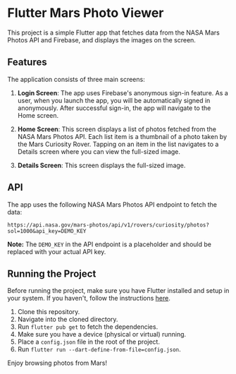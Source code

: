 # Flutter Mars Photo Viewer

This project is a simple Flutter app that fetches data from the NASA Mars Photos API and Firebase, and displays the images on the screen.

## Features

The application consists of three main screens:

1. **Login Screen**: The app uses Firebase's anonymous sign-in feature. As a user, when you launch the app, you will be automatically signed in anonymously. After successful sign-in, the app will navigate to the Home screen.

2. **Home Screen**: This screen displays a list of photos fetched from the NASA Mars Photos API. Each list item is a thumbnail of a photo taken by the Mars Curiosity Rover. Tapping on an item in the list navigates to a Details screen where you can view the full-sized image.

3. **Details Screen**: This screen displays the full-sized image.

## API

The app uses the following NASA Mars Photos API endpoint to fetch the data:

`https://api.nasa.gov/mars-photos/api/v1/rovers/curiosity/photos?sol=1000&api_key=DEMO_KEY`

**Note:** The `DEMO_KEY` in the API endpoint is a placeholder and should be replaced with your actual API key.

## Running the Project

Before running the project, make sure you have Flutter installed and setup in your system. If you haven't, follow the instructions [here](https://flutter.dev/docs/get-started/install).

1. Clone this repository.
2. Navigate into the cloned directory.
3. Run `flutter pub get` to fetch the dependencies.
4. Make sure you have a device (physical or virtual) running.
5. Place a `config.json` file in the root of the project.
6. Run `flutter run --dart-define-from-file=config.json`.

Enjoy browsing photos from Mars!
